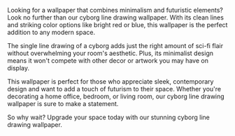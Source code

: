 <!--
Write me content for website with wallpaper "A minimalist wallpaper with a single line drawing of a cyborg, in a striking color such as bright red or blue."
-->

<!--font:Montserrat-->

Looking for a wallpaper that combines minimalism and futuristic elements? Look no further than our cyborg line drawing wallpaper. With its clean lines and striking color options like bright red or blue, this wallpaper is the perfect addition to any modern space.

The single line drawing of a cyborg adds just the right amount of sci-fi flair without overwhelming your room's aesthetic. Plus, its minimalist design means it won't compete with other decor or artwork you may have on display.

This wallpaper is perfect for those who appreciate sleek, contemporary design and want to add a touch of futurism to their space. Whether you're decorating a home office, bedroom, or living room, our cyborg line drawing wallpaper is sure to make a statement.

So why wait? Upgrade your space today with our stunning cyborg line drawing wallpaper.

